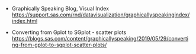 - Graphically Speaking Blog, Visual Index https://support.sas.com/rnd/datavisualization/graphicallyspeakingindex/index.html

- Converting from Gplot to SGplot - scatter plots https://blogs.sas.com/content/graphicallyspeaking/2019/05/29/converting-from-gplot-to-sgplot-scatter-plots/
